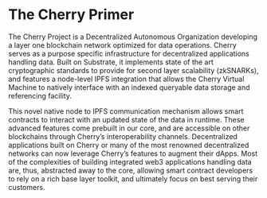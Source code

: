 # The Cherry Primer

The Cherry Project is a Decentralized Autonomous Organization developing a layer one blockchain network optimized for data operations. Cherry serves as a purpose specific infrastructure for decentralized applications handling data. Built on Substrate, it implements state of the art cryptographic standards to provide for second layer scalability (zkSNARKs), and features a node-level IPFS integration that allows the Cherry Virtual Machine to natively interface with an indexed queryable data storage and referencing facility.&#x20;

This novel native node to IPFS communication mechanism allows smart contracts to interact with an updated state of the data in runtime. These advanced features come prebuilt in our core, and are accessible on other blockchains through Cherry’s interoperability channels. Decentralized applications built on Cherry or many of the most renowned decentralized networks can now leverage Cherry’s features to augment their dApps. Most of the complexities of building integrated web3 applications handling data are, thus, abstracted away to the core, allowing smart contract developers to rely on a rich base layer toolkit, and ultimately focus on best serving their customers.
